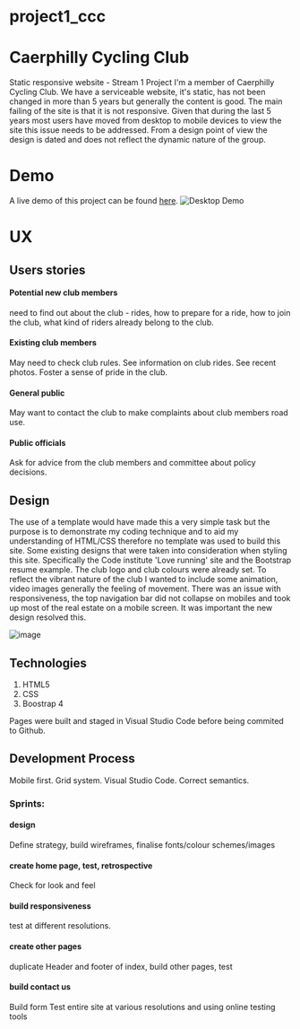 # project1_ccc
# Caerphilly Cycling Club
Static responsive website - Stream 1 Project
I'm a member of Caerphilly Cycling Club. We have a serviceable website, it's static, has not been changed in more than 5 years but generally the content is good. The main failing of the site is that it is not responsive. Given that during the last 5 years most users have moved from desktop to mobile devices to view the site this issue needs to be addressed.
From a design point of view the design is dated and does not reflect the dynamic nature of the group.
 
# Demo
A live demo of this project can be found [here](https://ictwise.github.io/project1_ccc/). 
![Desktop Demo](https://www.caerphillycc.co.uk/wp-content/uploads/2021/05/CCC-Castle-Path-1010x300.jpg "Desktop Demo")
# UX
## Users stories
#### Potential new club members
need to find out about the club - rides, how to prepare for a ride, how to join the club, what kind of riders already belong to the club.
#### Existing club members
May need to check club rules. See information on club rides. See recent photos. Foster a sense of pride in the club.
#### General public 
May want to contact the club to make complaints about club members road use.
#### Public officials
Ask for advice from the club members and committee about policy decisions.

## Design
The use of a template would have made this a very simple task but the purpose is to demonstrate my coding technique and to aid my understanding of HTML/CSS therefore no template was used to build this site. Some existing designs that were taken into consideration when styling this site. Specifically the Code institute 'Love running' site and the Bootstrap resume example. The club logo and club colours were already set. To reflect the vibrant nature of the club I wanted to include some animation, video images generally the feeling of movement. There was an issue with responsiveness, the top navigation bar did not collapse on mobiles and took up most of the real estate on a mobile screen. It was important the new design resolved this.

![image](https://user-images.githubusercontent.com/57628753/146191222-f71e8819-320d-4c06-a901-f10eb82550e3.png)


## Technologies 
1. HTML5
2. CSS
3. Boostrap 4

Pages were built and staged in Visual Studio Code before being commited to Github.

## Development Process 


Mobile first. Grid system. Visual Studio Code. Correct semantics.


### Sprints:
#### design 
Define strategy, build wireframes, finalise fonts/colour schemes/images
#### create home page, test, retrospective
Check for look and feel
#### build responsiveness
test at different resolutions.
#### create other pages
duplicate Header and footer of index, build other pages, test 
#### build contact us
Build form
Test entire site at various resolutions and using online testing tools
